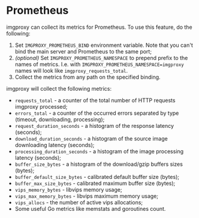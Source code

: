 # Prometheus

imgproxy can collect its metrics for Prometheus. To use this feature, do the following:

1. Set `IMGPROXY_PROMETHEUS_BIND` environment variable. Note that you can't bind the main server and Prometheus to the same port;
2. _(optional)_ Set `IMGPROXY_PROMETHEUS_NAMESPACE` to prepend prefix to the names of metrics.
   I.e. with `IMGPROXY_PROMETHEUS_NAMESPACE=imgproxy` names will look like `imgproxy_requests_total`.
3. Collect the metrics from any path on the specified binding.

imgproxy will collect the following metrics:

* `requests_total` - a counter of the total number of HTTP requests imgproxy processed;
* `errors_total` - a counter of the occurred errors separated by type (timeout, downloading, processing);
* `request_duration_seconds` - a histogram of the response latency (seconds);
* `download_duration_seconds` - a histogram of the source image downloading latency (seconds);
* `processing_duration_seconds` - a histogram of the image processing latency (seconds);
* `buffer_size_bytes` - a histogram of the download/gzip buffers sizes (bytes);
* `buffer_default_size_bytes` - calibrated default buffer size (bytes);
* `buffer_max_size_bytes` - calibrated maximum buffer size (bytes);
* `vips_memory_bytes` - libvips memory usage;
* `vips_max_memory_bytes` - libvips maximum memory usage;
* `vips_allocs` - the number of active vips allocations;
* Some useful Go metrics like memstats and goroutines count.
